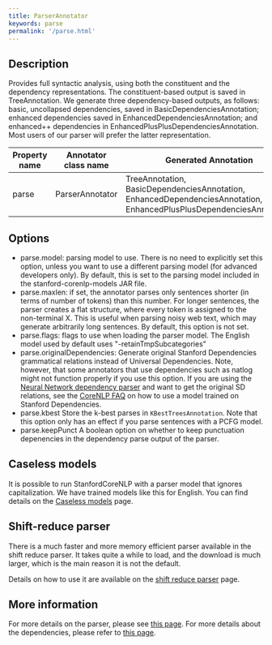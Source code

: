 ```yaml
---
title: ParserAnnotator 
keywords: parse
permalink: '/parse.html'
---
```


## Description

Provides full syntactic analysis, using both the constituent and the dependency representations. The constituent-based output is saved in TreeAnnotation. We generate three dependency-based outputs, as follows: basic, uncollapsed dependencies, saved in BasicDependenciesAnnotation; enhanced dependencies saved in EnhancedDependenciesAnnotation; and enhanced++ dependencies in EnhancedPlusPlusDependenciesAnnotation. Most users of our parser will prefer the latter representation.

| Property name | Annotator class name | Generated Annotation |
| --- | --- | --- |
| parse | ParserAnnotator | TreeAnnotation, BasicDependenciesAnnotation, EnhancedDependenciesAnnotation, EnhancedPlusPlusDependenciesAnnotation |

## Options


* parse.model: parsing model to use. There is no need to explicitly set this option, unless you want to use a different parsing model (for advanced developers only). By default, this is set to the parsing model included in the stanford-corenlp-models JAR file.
* parse.maxlen: if set, the annotator parses only sentences shorter (in terms of number of tokens) than this number. For longer sentences, the parser creates a flat structure, where every token is assigned to the non-terminal X. This is useful when parsing noisy web text, which may generate arbitrarily long sentences. By default, this option is not set.
* parse.flags: flags to use when loading the parser model.  The English model used by default uses "-retainTmpSubcategories"
* parse.originalDependencies: Generate original Stanford Dependencies grammatical relations instead of Universal Dependencies. Note, however, that some annotators that use dependencies such as natlog might not function properly if you use this option.  If you are using the [Neural Network dependency parser](http://nlp.stanford.edu/software/nndep.html) and want to get the original SD relations, see the [CoreNLP FAQ](faq.html#how-can-i-get-original-stanford-dependencies-instead-of-universal-dependencies) on how to use a model trained on Stanford Dependencies.
* parse.kbest Store the k-best parses in `KBestTreesAnnotation`. Note that this option only has an effect if you parse sentences with a PCFG model.
* parse.keepPunct A boolean option on whether to keep punctuation depenencies in the dependency parse output of the parser.

## Caseless models

It is possible to run StanfordCoreNLP with a parser
model that ignores capitalization. We have trained models like this
for English. You can find details on the
[Caseless models](caseless.html) page.


## Shift-reduce parser

There is a much faster and more memory efficient parser available in
the shift reduce parser.  It takes quite a while to load, and the
download is much larger, which is the main reason it is not the
default.

Details on how to use it are available on the [shift reduce parser](http://nlp.stanford.edu/software/srparser.html) page.

## More information 

For more details on the parser, please see [this page](http://nlp.stanford.edu/software/lex-parser.html). For more details about the dependencies, please refer to [this page](http://nlp.stanford.edu/software/stanford-dependencies.html).
